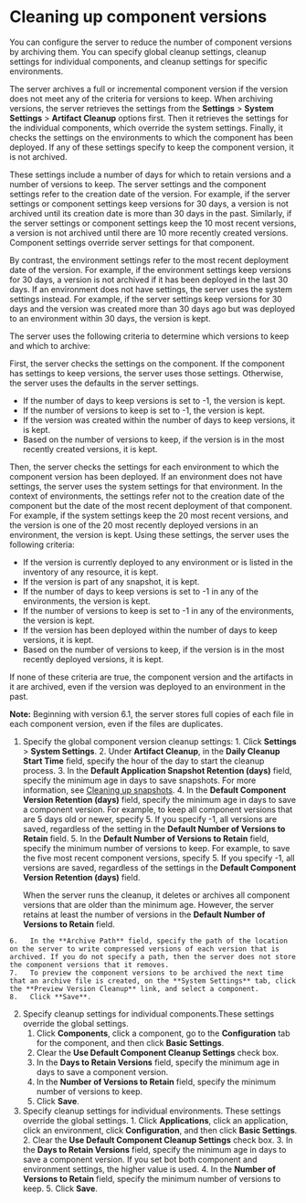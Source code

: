 # Cleaning up component versions

You can configure the server to reduce the number of component versions by archiving them. You can specify global cleanup settings, cleanup settings for individual components, and cleanup settings for specific environments.

The server archives a full or incremental component version if the version does not meet any of the criteria for versions to keep. When archiving versions, the server retrieves the settings from the **Settings** \> **System Settings** \> **Artifact Cleanup** options first. Then it retrieves the settings for the individual components, which override the system settings. Finally, it checks the settings on the environments to which the component has been deployed. If any of these settings specify to keep the component version, it is not archived.

These settings include a number of days for which to retain versions and a number of versions to keep. The server settings and the component settings refer to the creation date of the version. For example, if the server settings or component settings keep versions for 30 days, a version is not archived until its creation date is more than 30 days in the past. Similarly, if the server settings or component settings keep the 10 most recent versions, a version is not archived until there are 10 more recently created versions. Component settings override server settings for that component.

By contrast, the environment settings refer to the most recent deployment date of the version. For example, if the environment settings keep versions for 30 days, a version is not archived if it has been deployed in the last 30 days. If an environment does not have settings, the server uses the system settings instead. For example, if the server settings keep versions for 30 days and the version was created more than 30 days ago but was deployed to an environment within 30 days, the version is kept.

The server uses the following criteria to determine which versions to keep and which to archive:

First, the server checks the settings on the component. If the component has settings to keep versions, the server uses those settings. Otherwise, the server uses the defaults in the server settings.

-   If the number of days to keep versions is set to -1, the version is kept.
-   If the number of versions to keep is set to -1, the version is kept.
-   If the version was created within the number of days to keep versions, it is kept.
-   Based on the number of versions to keep, if the version is in the most recently created versions, it is kept.

Then, the server checks the settings for each environment to which the component version has been deployed. If an environment does not have settings, the server uses the system settings for that environment. In the context of environments, the settings refer not to the creation date of the component but the date of the most recent deployment of that component. For example, if the system settings keep the 20 most recent versions, and the version is one of the 20 most recently deployed versions in an environment, the version is kept. Using these settings, the server uses the following criteria:

-   If the version is currently deployed to any environment or is listed in the inventory of any resource, it is kept.
-   If the version is part of any snapshot, it is kept.
-   If the number of days to keep versions is set to -1 in any of the environments, the version is kept.
-   If the number of versions to keep is set to -1 in any of the environments, the version is kept.
-   If the version has been deployed within the number of days to keep versions, it is kept.
-   Based on the number of versions to keep, if the version is in the most recently deployed versions, it is kept.

If none of these criteria are true, the component version and the artifacts in it are archived, even if the version was deployed to an environment in the past.

**Note:** Beginning with version 6.1, the server stores full copies of each file in each component version, even if the files are duplicates.

1.   Specify the global component version cleanup settings: 
    1.   Click **Settings** \> **System Settings**. 
    2.   Under **Artifact Cleanup**, in the **Daily Cleanup Start Time** field, specify the hour of the day to start the cleanup process. 
    3.   In the **Default Application Snapshot Retention \(days\)** field, specify the minimum age in days to save snapshots. For more information, see [Cleaning up snapshots](app_snapshot_cleanup.md).
    4.   In the **Default Component Version Retention \(days\)** field, specify the minimum age in days to save a component version. For example, to keep all component versions that are 5 days old or newer, specify 5. If you specify -1, all versions are saved, regardless of the setting in the **Default Number of Versions to Retain** field.
    5.   In the **Default Number of Versions to Retain** field, specify the minimum number of versions to keep. For example, to save the five most recent component versions, specify 5. If you specify -1, all versions are saved, regardless of the settings in the **Default Component Version Retention \(days\)** field.

        When the server runs the cleanup, it deletes or archives all component versions that are older than the minimum age. However, the server retains at least the number of versions in the **Default Number of Versions to Retain** field.

    6.   In the **Archive Path** field, specify the path of the location on the server to write compressed versions of each version that is archived. If you do not specify a path, then the server does not store the component versions that it removes.
    7.   To preview the component versions to be archived the next time that an archive file is created, on the **System Settings** tab, click the **Preview Version Cleanup** link, and select a component. 
    8.   Click **Save**. 
2.  Specify cleanup settings for individual components.These settings override the global settings.
    1.  Click **Components**, click a component, go to the **Configuration** tab for the component, and then click **Basic Settings**.
    2.   Clear the **Use Default Component Cleanup Settings** check box. 
    3.   In the **Days to Retain Versions** field, specify the minimum age in days to save a component version. 
    4.   In the **Number of Versions to Retain** field, specify the minimum number of versions to keep. 
    5.  Click **Save**.
3.   Specify cleanup settings for individual environments. These settings override the global settings.
    1.   Click **Applications**, click an application, click an environment, click **Configuration**, and then click **Basic Settings**. 
    2.   Clear the **Use Default Component Cleanup Settings** check box. 
    3.   In the **Days to Retain Versions** field, specify the minimum age in days to save a component version. If you set bot both component and environment settings, the higher value is used. 
    4.   In the **Number of Versions to Retain** field, specify the minimum number of versions to keep. 
    5.   Click **Save**. 

